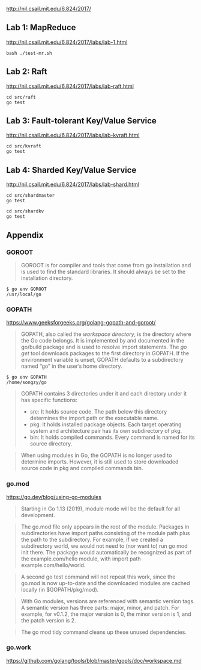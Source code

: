 http://nil.csail.mit.edu/6.824/2017/

## Lab 1: MapReduce

http://nil.csail.mit.edu/6.824/2017/labs/lab-1.html

```
bash ./test-mr.sh
```

## Lab 2: Raft

http://nil.csail.mit.edu/6.824/2017/labs/lab-raft.html

```
cd src/raft
go test
```

## Lab 3: Fault-tolerant Key/Value Service

http://nil.csail.mit.edu/6.824/2017/labs/lab-kvraft.html

```
cd src/kvraft
go test
```

## Lab 4: Sharded Key/Value Service

http://nil.csail.mit.edu/6.824/2017/labs/lab-shard.html

```
cd src/shardmaster
go test

cd src/shardkv
go test
```

## Appendix

### GOROOT

> GOROOT is for compiler and tools that come from go installation and is used to find the standard libraries. It should always be set to the installation directory.

```
$ go env GOROOT
/usr/local/go
```

### GOPATH

https://www.geeksforgeeks.org/golang-gopath-and-goroot/

> GOPATH, also called the _workspace directory_, is the directory where the Go code belongs. It is implemented by and documented in the go/build package and is used to resolve import statements. The _go get_ tool downloads packages to the first directory in GOPATH. If the environment variable is unset, GOPATH defaults to a subdirectory named “go” in the user’s home directory.

```
$ go env GOPATH
/home/songzy/go
```

> GOPATH contains 3 directories under it and each directory under it has specific functions:
>
> - src: It holds source code. The path below this directory determines the import path or the executable name.
> - pkg: It holds installed package objects. Each target operating system and architecture pair has its own subdirectory of pkg.
> - bin: It holds compiled commands. Every command is named for its source directory.

> When using modules in Go, the GOPATH is no longer used to determine imports. However, it is still used to store downloaded source code in pkg and compiled commands bin.

### go.mod

https://go.dev/blog/using-go-modules

> Starting in Go 1.13 (2019), module mode will be the default for all development.

> The go.mod file only appears in the root of the module. Packages in subdirectories have import paths consisting of the module path plus the path to the subdirectory. 
> For example, if we created a subdirectory world, we would not need to (nor want to) run go mod init there. The package would automatically be recognized as part of the example.com/hello module, with import path example.com/hello/world.

> A second go test command will not repeat this work, since the go.mod is now up-to-date and the downloaded modules are cached locally (in $GOPATH/pkg/mod).

> With Go modules, versions are referenced with semantic version tags. A semantic version has three parts: major, minor, and patch. For example, for v0.1.2, the major version is 0, the minor version is 1, and the patch version is 2.

> The go mod tidy command cleans up these unused dependencies.

### go.work

https://github.com/golang/tools/blob/master/gopls/doc/workspace.md
